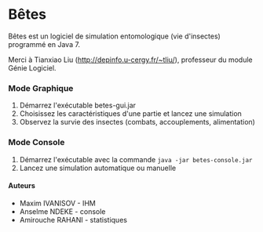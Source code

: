 # Bêtes

Bêtes est un logiciel de simulation entomologique (vie d'insectes) programmé en Java 7. 

Merci à Tianxiao Liu (http://depinfo.u-cergy.fr/~tliu/), professeur du module Génie Logiciel.

### Mode Graphique
1. Démarrez l'exécutable betes-gui.jar
2. Choisissez les caractéristiques d'une partie et lancez une simulation
3. Observez la survie des insectes (combats, accouplements, alimentation)

### Mode Console
1. Démarrez l'exécutable avec la commande `java -jar betes-console.jar`
2. Lancez une simulation automatique ou manuelle

#### Auteurs
- Maxim IVANISOV - IHM
- Anselme NDEKE - console
- Amirouche RAHANI - statistiques
